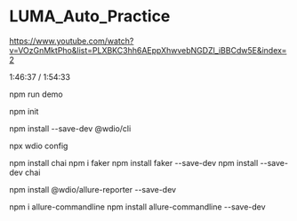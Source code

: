 # LUMA_Auto_Practice

https://www.youtube.com/watch?v=VOzGnMktPho&list=PLXBKC3hh6AEppXhwvebNGDZl_iBBCdw5E&index=2

1:46:37 / 1:54:33

 npm run demo 

npm init

npm install --save-dev @wdio/cli

npx wdio config


npm install chai
npm i faker
npm install faker --save-dev
npm install --save-dev chai




npm install @wdio/allure-reporter --save-dev

npm i allure-commandline
 npm install allure-commandline --save-dev